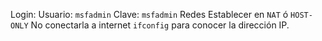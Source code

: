 Login:
	Usuario: `msfadmin`
	Clave: `msfadmin`
Redes
	Establecer en `NAT` ó `HOST-ONLY`
	No conectarla a internet
	`ifconfig` para conocer la dirección IP.


